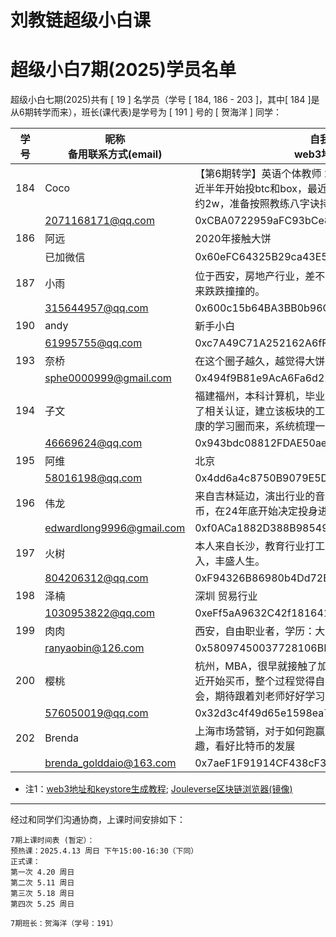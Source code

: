 # 刘教链超级小白课
# 超级小白7期(2025)学员名单

超级小白七期(2025)共有 [ 19 ] 名学员（学号 [ 184, 186 - 203 ]，其中[ 184 ]是从6期转学而来），班长(课代表)是学号为 [ 191 ] 号的 [ 贺海洋 ] 同学：

| 学号 | 昵称 <br> 备用联系方式(email) | 自我介绍 <br> web3地址[注1] |
|-|-|-|
| 184 | Coco | 【第6期转学】英语个体教师 2024年参与李笑来社群学习 最近半年开始投btc和box，最近两个月每天定投box，每月金额约2w，准备按照教练八字诀持续每天定投。 |
| | 2071168171@qq.com | 0xCBA0722959aFC93bCe85Fad3C1A7b22F4Bcc09a0 |
| 186 | 阿远 | 2020年接触大饼 |
| | 已加微信 | 0x60eFC64325B29ca43E553c439dE340a031eBf5e f |
| 187 | 小雨 | 位于西安，房地产行业，差不多18年接触这个行业，一路走来跌跌撞撞的。 |
| | 315644957@qq.com | 0x600c15b64BA3BB0b96Cf5C4ff1996010111B479E |
| 190 | andy | 新手小白 |
| | 61995755@qq.com | 0xc7A49C71A252162A6fF09C35DB54EAe719F64285 |
| 193 | 奈桥 | 在这个圈子越久，越觉得大饼弥足珍贵 |
| | sphe0000999@gmail.com | 0x494f9B81e9AcA6Fa6d22c951527d9721e17C5Bb2 |
| 194 | 子文 | 福建福州，本科计算机，毕业后自修区块链和金融，并考取了相关认证，建立该板块的工作室和公司中，寻找行业内健康的学习圈而来，系统梳理一下知识体系，和大家一起进步 |
| | 46669624@qq.com | 0x943bdc08812FDAE50ae98504e13Ccc9CA2B0E99A |
| 195 | 阿维 | 北京 |
| | 58016198@qq.com | 0x4dd6a4c8750B9079E5D3f6Ba7ac85ac6FFd48584 |
| 196 | 伟龙 | 来自吉林延边，演出行业的音响师。多年来一直听说比特币，在24年底开始决定投身进来。 |
| | edwardlong9996@gmail.com | 0xf0ACa1882D388B98549CB4167dFb6D8C5b40F656 |
| 197 | 火树 | 本人来自长沙，教育行业打工人，希望通过学习获得睡后收入，丰盛人生。 |
| | 804206312@qq.com | 0xF94326B86980b4Dd72Bb401Af56a8760256bc5f0 |
| 198 | 泽楠 | 深圳 贸易行业 |
| | 1030953822@qq.com | 0xeFf5aA9632C42f1816417aDcE2487535892813Ac |
| 199 | 肉肉 | 西安，自由职业者，学历：大专 |
| | ranyaobin@126.com | 0x58097450037728106BB78ae35b93E7695bB5493c |
| 200 | 樱桃 | 杭州，MBA，很早就接触了加密货币，但一直没有入手，最近开始买币，整个过程觉得自己是IT难民，各种不懂各种不会，期待跟着刘老师好好学习。 |
| | 576050019@qq.com | 0x32d3c4f49d65e1598ea7179ce8d9fb542eca5561 |
| 202 | Brenda | 上海市场营销，对于如何跑赢通胀，如何保全资产比较有兴趣，看好比特币的发展 |
| | brenda_golddaio@163.com | 0x7aeF1F91914CF438cF3A6d8a362832e1806dAE24 |

* 注1：[web3地址和keystore生成教程](../materials/keystore_tut/README.md); [Jouleverse区块链浏览器(镜像)](https://jscan.liujiaolian.com)

---
经过和同学们沟通协商，上课时间安排如下：

```
7期上课时间表 (暂定）：
预热课：2025.4.13 周日 下午15:00-16:30（下同）
正式课：
第一次 4.20 周日 
第二次 5.11 周日 
第三次 5.18 周日 
第四次 5.25 周日 

7期班长：贺海洋（学号：191）
```
